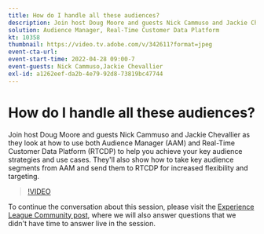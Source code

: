```yaml
---
title: How do I handle all these audiences?
description: Join host Doug Moore and guests Nick Cammuso and Jackie Chevallier as they look at how to use both Audience Manager (AAM) and Real-Time Customer Data Platform … (Descriptions should be between 60 and 160 characters)
solution: Audience Manager, Real-Time Customer Data Platform
kt: 10358
thumbnail: https://video.tv.adobe.com/v/342611?format=jpeg
event-cta-url: 
event-start-time: 2022-04-28 09:00-7
event-guests: Nick Cammuso,Jackie Chevallier
exl-id: a1262eef-da2b-4e79-92d8-73819bc47744
---
```

# How do I handle all these audiences?

Join host Doug Moore and guests Nick Cammuso and Jackie Chevallier as they look at how to use both Audience Manager (AAM) and Real-Time Customer Data Platform (RTCDP) to help you achieve your key audience strategies and use cases. They'll also show how to take key audience segments from AAM and send them to RTCDP for increased flexibility and targeting.

>[!VIDEO](https://video.tv.adobe.com/v/342611/?quality=12&learn=on)

To continue the conversation about this session, please visit the [Experience League Community post](https://experienceleaguecommunities.adobe.com/t5/adobe-audience-manager/experience-league-live-post-session-discussion-how-do-i-handle/m-p/450340#M419), where we will also answer questions that we didn't have time to answer live in the session.
